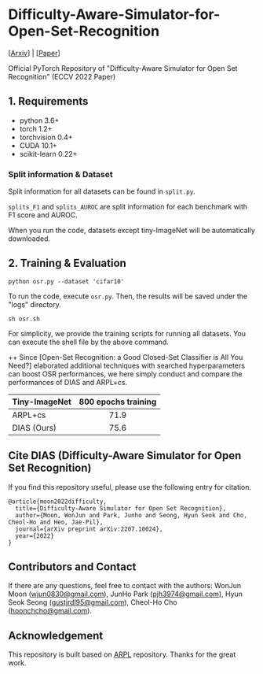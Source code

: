 # Difficulty-Aware-Simulator-for-Open-Set-Recognition
[[Arxiv](https://arxiv.org/abs/2207.10024)] | [[Paper](https://www.ecva.net/papers/eccv_2022/papers_ECCV/papers/136850360.pdf)]
[]()

Official PyTorch Repository of "Difficulty-Aware Simulator for Open Set Recognition" (ECCV 2022 Paper)

## 1. Requirements
- python 3.6+
- torch 1.2+
- torchvision 0.4+
- CUDA 10.1+
- scikit-learn 0.22+

### Split information & Dataset

Split information for all datasets can be found in `split.py`.

`splits_F1` and `splits_AUROC` are split information for each benchmark with F1 score and AUROC.

When you run the code, datasets except tiny-ImageNet will be automatically downloaded.

## 2. Training & Evaluation
```train
python osr.py --dataset 'cifar10'
```
To run the code, execute `osr.py`.
Then, the results will be saved under the "logs" directory.

```
sh osr.sh
```
For simplicity, we provide the training scripts for running all datasets.
You can execute the shell file by the above command. 


++ Since [Open-Set Recognition: a Good Closed-Set Classifier is All You Need?] elaborated additional techniques with searched hyperparameters can boost OSR performances, we here simply conduct and compare the performances of DIAS and ARPL+cs.

| Tiny-ImageNet | 800 epochs training |
| ------------- |:-----:|
| ARPL+cs       | 71.9  |
| DIAS (Ours)   | 75.6  |

##  Cite DIAS (Difficulty-Aware Simulator for Open Set Recognition)

If you find this repository useful, please use the following entry for citation.
```
@article{moon2022difficulty,
  title={Difficulty-Aware Simulator for Open Set Recognition},
  author={Moon, WonJun and Park, Junho and Seong, Hyun Seok and Cho, Cheol-Ho and Heo, Jae-Pil},
  journal={arXiv preprint arXiv:2207.10024},
  year={2022}
}
```

## Contributors and Contact

If there are any questions, feel free to contact with the authors: WonJun Moon (wjun0830@gmail.com), JunHo Park (pjh3974@gmail.com), Hyun Seok Seong (gustjrdl95@gmail.com), Cheol-Ho Cho (hoonchcho@gmail.com).

## Acknowledgement

This repository is built based on [ARPL](https://github.com/iCGY96/ARPL) repository.
Thanks for the great work.


